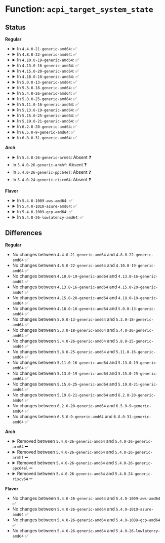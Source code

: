# Function: <code>acpi_target_system_state</code>

## Status
<b>Regular</b>
<ul>
<li>
<details>
<summary>In <code>4.4.0-21-generic-amd64</code>: ✅</summary>

```c
u32 acpi_target_system_state()
```

```json
{
  "name": "acpi_target_system_state",
  "collision_type": "Unique Global",
  "inline_type": "No",
  "funcs": [
    {
      "addr": 18446744071583544976,
      "name": "acpi_target_system_state",
      "external": true,
      "loc": "drivers/acpi/sleep.c:90",
      "file": "drivers/acpi/sleep.c",
      "inline": "seen, unknown",
      "caller_inline": [],
      "caller_func": [
        "drivers/pci/pci-acpi.c:acpi_pci_need_resume",
        "drivers/acpi/device_pm.c:acpi_pm_device_sleep_state",
        "drivers/acpi/device_pm.c:acpi_subsys_prepare",
        "drivers/acpi/device_pm.c:acpi_dev_suspend_late",
        "drivers/acpi/device_pm.c:acpi_pm_device_sleep_wake"
      ]
    }
  ],
  "symbols": [
    {
      "addr": 18446744071583544976,
      "name": "acpi_target_system_state",
      "section": ".text",
      "bind": "STB_GLOBAL",
      "size": 17
    }
  ]
}
```
</details>
</li>
<li>
<details>
<summary>In <code>4.8.0-22-generic-amd64</code>: ✅</summary>

```c
u32 acpi_target_system_state()
```

```json
{
  "name": "acpi_target_system_state",
  "collision_type": "Unique Global",
  "inline_type": "No",
  "funcs": [
    {
      "addr": 18446744071583866008,
      "name": "acpi_target_system_state",
      "external": true,
      "loc": "drivers/acpi/sleep.c:113",
      "file": "drivers/acpi/sleep.c",
      "inline": "seen, unknown",
      "caller_inline": [],
      "caller_func": [
        "drivers/pci/pci-acpi.c:acpi_pci_need_resume",
        "drivers/acpi/device_pm.c:acpi_subsys_prepare",
        "drivers/acpi/device_pm.c:acpi_dev_suspend_late",
        "drivers/acpi/device_pm.c:acpi_pm_device_sleep_wake",
        "drivers/acpi/device_pm.c:acpi_pm_device_sleep_state"
      ]
    }
  ],
  "symbols": [
    {
      "addr": 18446744071583866008,
      "name": "acpi_target_system_state",
      "section": ".text",
      "bind": "STB_GLOBAL",
      "size": 17
    }
  ]
}
```
</details>
</li>
<li>
<details>
<summary>In <code>4.10.0-19-generic-amd64</code>: ✅</summary>

```c
u32 acpi_target_system_state()
```

```json
{
  "name": "acpi_target_system_state",
  "collision_type": "Unique Global",
  "inline_type": "No",
  "funcs": [
    {
      "addr": 18446744071584005084,
      "name": "acpi_target_system_state",
      "external": true,
      "loc": "drivers/acpi/sleep.c:96",
      "file": "drivers/acpi/sleep.c",
      "inline": "seen, unknown",
      "caller_inline": [],
      "caller_func": [
        "drivers/pci/pci-acpi.c:acpi_pci_need_resume",
        "drivers/acpi/device_pm.c:acpi_subsys_prepare",
        "drivers/acpi/device_pm.c:acpi_dev_suspend_late",
        "drivers/acpi/device_pm.c:acpi_pm_device_sleep_wake",
        "drivers/acpi/device_pm.c:acpi_pm_device_sleep_state"
      ]
    }
  ],
  "symbols": [
    {
      "addr": 18446744071584005084,
      "name": "acpi_target_system_state",
      "section": ".text",
      "bind": "STB_GLOBAL",
      "size": 17
    }
  ]
}
```
</details>
</li>
<li>
<details>
<summary>In <code>4.13.0-16-generic-amd64</code>: ✅</summary>

```c
u32 acpi_target_system_state()
```

```json
{
  "name": "acpi_target_system_state",
  "collision_type": "Unique Global",
  "inline_type": "No",
  "funcs": [
    {
      "addr": 18446744071584055152,
      "name": "acpi_target_system_state",
      "external": true,
      "loc": "drivers/acpi/sleep.c:96",
      "file": "drivers/acpi/sleep.c",
      "inline": "seen, unknown",
      "caller_inline": [],
      "caller_func": [
        "drivers/pci/pci-acpi.c:acpi_pci_need_resume",
        "drivers/acpi/device_pm.c:acpi_subsys_prepare",
        "drivers/acpi/device_pm.c:acpi_dev_suspend_late",
        "drivers/acpi/device_pm.c:acpi_pm_set_device_wakeup",
        "drivers/acpi/device_pm.c:acpi_pm_device_sleep_state"
      ]
    }
  ],
  "symbols": [
    {
      "addr": 18446744071584055152,
      "name": "acpi_target_system_state",
      "section": ".text",
      "bind": "STB_GLOBAL",
      "size": 17
    }
  ]
}
```
</details>
</li>
<li>
<details>
<summary>In <code>4.15.0-20-generic-amd64</code>: ✅</summary>

```c
u32 acpi_target_system_state()
```

```json
{
  "name": "acpi_target_system_state",
  "collision_type": "Unique Global",
  "inline_type": "No",
  "funcs": [
    {
      "addr": 18446744071584322336,
      "name": "acpi_target_system_state",
      "external": true,
      "loc": "drivers/acpi/sleep.c:96",
      "file": "drivers/acpi/sleep.c",
      "inline": "seen, unknown",
      "caller_inline": [],
      "caller_func": [
        "drivers/pci/pci-acpi.c:acpi_pci_need_resume",
        "drivers/acpi/device_pm.c:acpi_dev_needs_resume",
        "drivers/acpi/device_pm.c:acpi_dev_suspend",
        "drivers/acpi/device_pm.c:acpi_dev_suspend",
        "drivers/acpi/device_pm.c:__acpi_pm_set_device_wakeup",
        "drivers/acpi/device_pm.c:acpi_pm_device_sleep_state"
      ]
    }
  ],
  "symbols": [
    {
      "addr": 18446744071584322336,
      "name": "acpi_target_system_state",
      "section": ".text",
      "bind": "STB_GLOBAL",
      "size": 17
    }
  ]
}
```
</details>
</li>
<li>
<details>
<summary>In <code>4.18.0-10-generic-amd64</code>: ✅</summary>

```c
u32 acpi_target_system_state()
```

```json
{
  "name": "acpi_target_system_state",
  "collision_type": "Unique Global",
  "inline_type": "No",
  "funcs": [
    {
      "addr": 18446744071584543024,
      "name": "acpi_target_system_state",
      "external": true,
      "loc": "drivers/acpi/sleep.c:96",
      "file": "drivers/acpi/sleep.c",
      "inline": "seen, unknown",
      "caller_inline": [],
      "caller_func": [
        "drivers/pci/pci-acpi.c:acpi_pci_need_resume",
        "drivers/pci/pci-acpi.c:acpi_pci_need_resume",
        "drivers/pci/pci-acpi.c:acpi_pci_need_resume",
        "drivers/acpi/device_pm.c:acpi_dev_needs_resume",
        "drivers/acpi/device_pm.c:acpi_dev_suspend",
        "drivers/acpi/device_pm.c:acpi_dev_suspend",
        "drivers/acpi/device_pm.c:__acpi_pm_set_device_wakeup",
        "drivers/acpi/device_pm.c:acpi_pm_device_sleep_state"
      ]
    }
  ],
  "symbols": [
    {
      "addr": 18446744071584543024,
      "name": "acpi_target_system_state",
      "section": ".text",
      "bind": "STB_GLOBAL",
      "size": 17
    }
  ]
}
```
</details>
</li>
<li>
<details>
<summary>In <code>5.0.0-13-generic-amd64</code>: ✅</summary>

```c
u32 acpi_target_system_state()
```

```json
{
  "name": "acpi_target_system_state",
  "collision_type": "Unique Global",
  "inline_type": "No",
  "funcs": [
    {
      "addr": 18446744071584640240,
      "name": "acpi_target_system_state",
      "external": true,
      "loc": "drivers/acpi/sleep.c:96",
      "file": "drivers/acpi/sleep.c",
      "inline": "seen, unknown",
      "caller_inline": [],
      "caller_func": [
        "drivers/pci/pci-acpi.c:acpi_pci_need_resume",
        "drivers/pci/pci-acpi.c:acpi_pci_need_resume",
        "drivers/pci/pci-acpi.c:acpi_pci_need_resume",
        "drivers/acpi/device_pm.c:acpi_dev_needs_resume",
        "drivers/acpi/device_pm.c:acpi_dev_suspend",
        "drivers/acpi/device_pm.c:acpi_dev_suspend",
        "drivers/acpi/device_pm.c:__acpi_pm_set_device_wakeup",
        "drivers/acpi/device_pm.c:acpi_pm_device_sleep_state"
      ]
    }
  ],
  "symbols": [
    {
      "addr": 18446744071584640240,
      "name": "acpi_target_system_state",
      "section": ".text",
      "bind": "STB_GLOBAL",
      "size": 17
    }
  ]
}
```
</details>
</li>
<li>
<details>
<summary>In <code>5.3.0-18-generic-amd64</code>: ✅</summary>

```c
u32 acpi_target_system_state()
```

```json
{
  "name": "acpi_target_system_state",
  "collision_type": "Unique Global",
  "inline_type": "No",
  "funcs": [
    {
      "addr": 18446744071584840112,
      "name": "acpi_target_system_state",
      "external": true,
      "loc": "drivers/acpi/sleep.c:94",
      "file": "drivers/acpi/sleep.c",
      "inline": "seen, unknown",
      "caller_inline": [],
      "caller_func": [
        "drivers/pci/pci-acpi.c:acpi_pci_need_resume",
        "drivers/pci/pci-acpi.c:acpi_pci_need_resume",
        "drivers/pci/pci-acpi.c:acpi_pci_need_resume",
        "drivers/acpi/device_pm.c:acpi_dev_needs_resume",
        "drivers/acpi/device_pm.c:acpi_dev_suspend",
        "drivers/acpi/device_pm.c:acpi_dev_suspend",
        "drivers/acpi/device_pm.c:__acpi_pm_set_device_wakeup",
        "drivers/acpi/device_pm.c:acpi_pm_device_sleep_state"
      ]
    }
  ],
  "symbols": [
    {
      "addr": 18446744071584840112,
      "name": "acpi_target_system_state",
      "section": ".text",
      "bind": "STB_GLOBAL",
      "size": 17
    }
  ]
}
```
</details>
</li>
<li>
<details>
<summary>In <code>5.4.0-26-generic-amd64</code>: ✅</summary>

```c
u32 acpi_target_system_state()
```

```json
{
  "name": "acpi_target_system_state",
  "collision_type": "Unique Global",
  "inline_type": "No",
  "funcs": [
    {
      "addr": 18446744071584975840,
      "name": "acpi_target_system_state",
      "external": true,
      "loc": "drivers/acpi/sleep.c:98",
      "file": "drivers/acpi/sleep.c",
      "inline": "seen, unknown",
      "caller_inline": [],
      "caller_func": [
        "drivers/pci/pci-acpi.c:acpi_pci_need_resume",
        "drivers/pci/pci-acpi.c:acpi_pci_need_resume",
        "drivers/pci/pci-acpi.c:acpi_pci_need_resume",
        "drivers/acpi/device_pm.c:acpi_dev_needs_resume",
        "drivers/acpi/device_pm.c:acpi_dev_suspend",
        "drivers/acpi/device_pm.c:acpi_dev_suspend",
        "drivers/acpi/device_pm.c:__acpi_pm_set_device_wakeup",
        "drivers/acpi/device_pm.c:acpi_pm_device_sleep_state"
      ]
    }
  ],
  "symbols": [
    {
      "addr": 18446744071584975840,
      "name": "acpi_target_system_state",
      "section": ".text",
      "bind": "STB_GLOBAL",
      "size": 17
    }
  ]
}
```
</details>
</li>
<li>
<details>
<summary>In <code>5.8.0-25-generic-amd64</code>: ✅</summary>

```c
u32 acpi_target_system_state()
```

```json
{
  "name": "acpi_target_system_state",
  "collision_type": "Unique Global",
  "inline_type": "No",
  "funcs": [
    {
      "addr": 18446744071585672304,
      "name": "acpi_target_system_state",
      "external": true,
      "loc": "drivers/acpi/sleep.c:101",
      "file": "drivers/acpi/sleep.c",
      "inline": "seen, unknown",
      "caller_inline": [],
      "caller_func": [
        "drivers/pci/pci-acpi.c:acpi_pci_need_resume",
        "drivers/pci/pci-acpi.c:acpi_pci_need_resume",
        "drivers/pci/pci-acpi.c:acpi_pci_need_resume",
        "drivers/acpi/device_pm.c:acpi_dev_needs_resume",
        "drivers/acpi/device_pm.c:acpi_dev_suspend",
        "drivers/acpi/device_pm.c:acpi_dev_suspend",
        "drivers/acpi/device_pm.c:__acpi_pm_set_device_wakeup",
        "drivers/acpi/device_pm.c:acpi_pm_device_sleep_state",
        "drivers/acpi/acpi_lpss.c:acpi_lpss_suspend"
      ]
    }
  ],
  "symbols": [
    {
      "addr": 18446744071585672304,
      "name": "acpi_target_system_state",
      "section": ".text",
      "bind": "STB_GLOBAL",
      "size": 17
    }
  ]
}
```
</details>
</li>
<li>
<details>
<summary>In <code>5.11.0-16-generic-amd64</code>: ✅</summary>

```c
u32 acpi_target_system_state()
```

```json
{
  "name": "acpi_target_system_state",
  "collision_type": "Unique Global",
  "inline_type": "No",
  "funcs": [
    {
      "addr": 18446744071585796816,
      "name": "acpi_target_system_state",
      "external": true,
      "loc": "drivers/acpi/sleep.c:97",
      "file": "drivers/acpi/sleep.c",
      "inline": "seen, unknown",
      "caller_inline": [],
      "caller_func": [
        "drivers/pci/pci-acpi.c:acpi_pci_need_resume",
        "drivers/pci/pci-acpi.c:acpi_pci_need_resume",
        "drivers/pci/pci-acpi.c:acpi_pci_need_resume",
        "drivers/acpi/device_pm.c:acpi_dev_needs_resume",
        "drivers/acpi/device_pm.c:acpi_dev_suspend",
        "drivers/acpi/device_pm.c:acpi_dev_suspend",
        "drivers/acpi/device_pm.c:acpi_pm_set_device_wakeup",
        "drivers/acpi/device_pm.c:acpi_pm_device_sleep_state",
        "drivers/acpi/acpi_lpss.c:acpi_lpss_suspend"
      ]
    }
  ],
  "symbols": [
    {
      "addr": 18446744071585796816,
      "name": "acpi_target_system_state",
      "section": ".text",
      "bind": "STB_GLOBAL",
      "size": 17
    }
  ]
}
```
</details>
</li>
<li>
<details>
<summary>In <code>5.13.0-19-generic-amd64</code>: ✅</summary>

```c
u32 acpi_target_system_state()
```

```json
{
  "name": "acpi_target_system_state",
  "collision_type": "Unique Global",
  "inline_type": "No",
  "funcs": [
    {
      "addr": 18446744071585677504,
      "name": "acpi_target_system_state",
      "external": true,
      "loc": "drivers/acpi/sleep.c:97",
      "file": "drivers/acpi/sleep.c",
      "inline": "seen, unknown",
      "caller_inline": [],
      "caller_func": [
        "drivers/pci/pci-acpi.c:acpi_pci_need_resume",
        "drivers/pci/pci-acpi.c:acpi_pci_need_resume",
        "drivers/pci/pci-acpi.c:acpi_pci_need_resume",
        "drivers/acpi/device_pm.c:acpi_dev_needs_resume",
        "drivers/acpi/device_pm.c:acpi_dev_suspend",
        "drivers/acpi/device_pm.c:acpi_dev_suspend",
        "drivers/acpi/device_pm.c:acpi_pm_set_device_wakeup",
        "drivers/acpi/device_pm.c:acpi_pm_device_sleep_state",
        "drivers/acpi/acpi_lpss.c:acpi_lpss_suspend"
      ]
    }
  ],
  "symbols": [
    {
      "addr": 18446744071585677504,
      "name": "acpi_target_system_state",
      "section": ".text",
      "bind": "STB_GLOBAL",
      "size": 17
    }
  ]
}
```
</details>
</li>
<li>
<details>
<summary>In <code>5.15.0-25-generic-amd64</code>: ✅</summary>

```c
u32 acpi_target_system_state()
```

```json
{
  "name": "acpi_target_system_state",
  "collision_type": "Unique Global",
  "inline_type": "No",
  "funcs": [
    {
      "addr": 18446744071586157168,
      "name": "acpi_target_system_state",
      "external": true,
      "loc": "drivers/acpi/sleep.c:98",
      "file": "drivers/acpi/sleep.c",
      "inline": "seen, unknown",
      "caller_inline": [],
      "caller_func": [
        "drivers/pci/pci-acpi.c:acpi_pci_need_resume",
        "drivers/pci/pci-acpi.c:acpi_pci_need_resume",
        "drivers/pci/pci-acpi.c:acpi_pci_need_resume",
        "drivers/acpi/device_pm.c:acpi_dev_needs_resume",
        "drivers/acpi/device_pm.c:acpi_dev_suspend",
        "drivers/acpi/device_pm.c:acpi_dev_suspend",
        "drivers/acpi/device_pm.c:acpi_pm_set_device_wakeup",
        "drivers/acpi/device_pm.c:acpi_pm_device_sleep_state",
        "drivers/acpi/acpi_lpss.c:acpi_lpss_suspend"
      ]
    }
  ],
  "symbols": [
    {
      "addr": 18446744071586157168,
      "name": "acpi_target_system_state",
      "section": ".text",
      "bind": "STB_GLOBAL",
      "size": 17
    }
  ]
}
```
</details>
</li>
<li>
<details>
<summary>In <code>5.19.0-21-generic-amd64</code>: ✅</summary>

```c
u32 acpi_target_system_state()
```

```json
{
  "name": "acpi_target_system_state",
  "collision_type": "Unique Global",
  "inline_type": "No",
  "funcs": [
    {
      "addr": 18446744071587390720,
      "name": "acpi_target_system_state",
      "external": true,
      "loc": "drivers/acpi/sleep.c:97",
      "file": "drivers/acpi/sleep.c",
      "inline": "seen, unknown",
      "caller_inline": [],
      "caller_func": [
        "drivers/pci/pci-acpi.c:acpi_pci_need_resume",
        "drivers/pci/pci-acpi.c:acpi_pci_need_resume",
        "drivers/acpi/device_pm.c:acpi_dev_needs_resume",
        "drivers/acpi/device_pm.c:acpi_dev_suspend",
        "drivers/acpi/device_pm.c:acpi_dev_suspend",
        "drivers/acpi/device_pm.c:acpi_pm_set_device_wakeup",
        "drivers/acpi/device_pm.c:acpi_pm_device_sleep_state",
        "drivers/acpi/acpi_lpss.c:acpi_lpss_suspend"
      ]
    }
  ],
  "symbols": [
    {
      "addr": 18446744071587390720,
      "name": "acpi_target_system_state",
      "section": ".text",
      "bind": "STB_GLOBAL",
      "size": 21
    }
  ]
}
```
</details>
</li>
<li>
<details>
<summary>In <code>6.2.0-20-generic-amd64</code>: ✅</summary>

```c
u32 acpi_target_system_state()
```

```json
{
  "name": "acpi_target_system_state",
  "collision_type": "Unique Global",
  "inline_type": "No",
  "funcs": [
    {
      "addr": 18446744071588642560,
      "name": "acpi_target_system_state",
      "external": true,
      "loc": "drivers/acpi/sleep.c:101",
      "file": "drivers/acpi/sleep.c",
      "inline": "seen, unknown",
      "caller_inline": [],
      "caller_func": [
        "drivers/pci/pci-acpi.c:acpi_pci_need_resume",
        "drivers/pci/pci-acpi.c:acpi_pci_need_resume",
        "drivers/acpi/device_pm.c:acpi_dev_needs_resume",
        "drivers/acpi/device_pm.c:acpi_dev_suspend",
        "drivers/acpi/device_pm.c:acpi_dev_suspend",
        "drivers/acpi/device_pm.c:acpi_pm_set_device_wakeup",
        "drivers/acpi/device_pm.c:acpi_pm_device_sleep_state",
        "drivers/acpi/acpi_lpss.c:acpi_lpss_suspend"
      ]
    }
  ],
  "symbols": [
    {
      "addr": 18446744071588642560,
      "name": "acpi_target_system_state",
      "section": ".text",
      "bind": "STB_GLOBAL",
      "size": 21
    }
  ]
}
```
</details>
</li>
<li>
<details>
<summary>In <code>6.5.0-9-generic-amd64</code>: ✅</summary>

```c
u32 acpi_target_system_state()
```

```json
{
  "name": "acpi_target_system_state",
  "collision_type": "Unique Global",
  "inline_type": "No",
  "funcs": [
    {
      "addr": 18446744071588930496,
      "name": "acpi_target_system_state",
      "external": true,
      "loc": "drivers/acpi/sleep.c:101",
      "file": "drivers/acpi/sleep.c",
      "inline": "seen, unknown",
      "caller_inline": [],
      "caller_func": [
        "drivers/pci/pci-acpi.c:acpi_pci_need_resume",
        "drivers/pci/pci-acpi.c:acpi_pci_need_resume",
        "drivers/acpi/device_pm.c:acpi_dev_needs_resume",
        "drivers/acpi/device_pm.c:acpi_dev_suspend",
        "drivers/acpi/device_pm.c:acpi_dev_suspend",
        "drivers/acpi/device_pm.c:acpi_pm_set_device_wakeup",
        "drivers/acpi/device_pm.c:acpi_pm_device_sleep_state",
        "drivers/acpi/acpi_lpss.c:acpi_lpss_suspend"
      ]
    }
  ],
  "symbols": [
    {
      "addr": 18446744071588930496,
      "name": "acpi_target_system_state",
      "section": ".text",
      "bind": "STB_GLOBAL",
      "size": 21
    }
  ]
}
```
</details>
</li>
<li>
<details>
<summary>In <code>6.8.0-31-generic-amd64</code>: ✅</summary>

```c
u32 acpi_target_system_state()
```

```json
{
  "name": "acpi_target_system_state",
  "collision_type": "Unique Global",
  "inline_type": "No",
  "funcs": [
    {
      "addr": 18446744071589227104,
      "name": "acpi_target_system_state",
      "external": true,
      "loc": "drivers/acpi/sleep.c:101",
      "file": "drivers/acpi/sleep.c",
      "inline": "seen, unknown",
      "caller_inline": [],
      "caller_func": [
        "drivers/pci/pci-acpi.c:acpi_pci_need_resume",
        "drivers/pci/pci-acpi.c:acpi_pci_need_resume",
        "drivers/acpi/device_pm.c:acpi_dev_needs_resume",
        "drivers/acpi/device_pm.c:acpi_dev_suspend",
        "drivers/acpi/device_pm.c:acpi_dev_suspend",
        "drivers/acpi/device_pm.c:acpi_pm_set_device_wakeup",
        "drivers/acpi/device_pm.c:acpi_pm_device_sleep_state",
        "drivers/acpi/acpi_lpss.c:acpi_lpss_suspend"
      ]
    }
  ],
  "symbols": [
    {
      "addr": 18446744071589227104,
      "name": "acpi_target_system_state",
      "section": ".text",
      "bind": "STB_GLOBAL",
      "size": 21
    }
  ]
}
```
</details>
</li>
</ul>
<b>Arch</b>
<ul>
<li>
<details>
<summary>In <code>5.4.0-26-generic-arm64</code>: Absent ❓</summary>

```json
{
  "name": "acpi_target_system_state",
  "collision_type": "Static Duplication",
  "inline_type": "Full",
  "funcs": [
    {
      "addr": 0,
      "name": "acpi_target_system_state",
      "external": false,
      "loc": "include/acpi/acpi_bus.h:663",
      "file": "drivers/pci/pci-acpi.c",
      "inline": "declared, inlined",
      "caller_inline": [],
      "caller_func": []
    },
    {
      "addr": 0,
      "name": "acpi_target_system_state",
      "external": false,
      "loc": "include/acpi/acpi_bus.h:663",
      "file": "drivers/acpi/device_pm.c",
      "inline": "declared, inlined",
      "caller_inline": [],
      "caller_func": []
    }
  ],
  "symbols": []
}
```
</details>
</li>
<li>
In <code>5.4.0-26-generic-armhf</code>: Absent ❓
</li>
<li>
In <code>5.4.0-26-generic-ppc64el</code>: Absent ❓
</li>
<li>
In <code>5.4.0-24-generic-riscv64</code>: Absent ❓
</li>
</ul>
<b>Flavor</b>
<ul>
<li>
<details>
<summary>In <code>5.4.0-1009-aws-amd64</code>: ✅</summary>

```c
u32 acpi_target_system_state()
```

```json
{
  "name": "acpi_target_system_state",
  "collision_type": "Unique Global",
  "inline_type": "No",
  "funcs": [
    {
      "addr": 18446744071584923408,
      "name": "acpi_target_system_state",
      "external": true,
      "loc": "drivers/acpi/sleep.c:98",
      "file": "drivers/acpi/sleep.c",
      "inline": "seen, unknown",
      "caller_inline": [],
      "caller_func": [
        "drivers/pci/pci-acpi.c:acpi_pci_need_resume",
        "drivers/pci/pci-acpi.c:acpi_pci_need_resume",
        "drivers/pci/pci-acpi.c:acpi_pci_need_resume",
        "drivers/acpi/device_pm.c:acpi_dev_needs_resume",
        "drivers/acpi/device_pm.c:acpi_dev_suspend",
        "drivers/acpi/device_pm.c:acpi_dev_suspend",
        "drivers/acpi/device_pm.c:__acpi_pm_set_device_wakeup",
        "drivers/acpi/device_pm.c:acpi_pm_device_sleep_state"
      ]
    }
  ],
  "symbols": [
    {
      "addr": 18446744071584923408,
      "name": "acpi_target_system_state",
      "section": ".text",
      "bind": "STB_GLOBAL",
      "size": 17
    }
  ]
}
```
</details>
</li>
<li>
<details>
<summary>In <code>5.4.0-1010-azure-amd64</code>: ✅</summary>

```c
u32 acpi_target_system_state()
```

```json
{
  "name": "acpi_target_system_state",
  "collision_type": "Unique Global",
  "inline_type": "No",
  "funcs": [
    {
      "addr": 18446744071584829280,
      "name": "acpi_target_system_state",
      "external": true,
      "loc": "drivers/acpi/sleep.c:98",
      "file": "drivers/acpi/sleep.c",
      "inline": "seen, unknown",
      "caller_inline": [],
      "caller_func": [
        "drivers/pci/pci-acpi.c:acpi_pci_need_resume",
        "drivers/pci/pci-acpi.c:acpi_pci_need_resume",
        "drivers/pci/pci-acpi.c:acpi_pci_need_resume",
        "drivers/acpi/device_pm.c:acpi_dev_needs_resume",
        "drivers/acpi/device_pm.c:acpi_dev_suspend",
        "drivers/acpi/device_pm.c:acpi_dev_suspend",
        "drivers/acpi/device_pm.c:__acpi_pm_set_device_wakeup",
        "drivers/acpi/device_pm.c:acpi_pm_device_sleep_state"
      ]
    }
  ],
  "symbols": [
    {
      "addr": 18446744071584829280,
      "name": "acpi_target_system_state",
      "section": ".text",
      "bind": "STB_GLOBAL",
      "size": 17
    }
  ]
}
```
</details>
</li>
<li>
<details>
<summary>In <code>5.4.0-1009-gcp-amd64</code>: ✅</summary>

```c
u32 acpi_target_system_state()
```

```json
{
  "name": "acpi_target_system_state",
  "collision_type": "Unique Global",
  "inline_type": "No",
  "funcs": [
    {
      "addr": 18446744071584927424,
      "name": "acpi_target_system_state",
      "external": true,
      "loc": "drivers/acpi/sleep.c:98",
      "file": "drivers/acpi/sleep.c",
      "inline": "seen, unknown",
      "caller_inline": [],
      "caller_func": [
        "drivers/pci/pci-acpi.c:acpi_pci_need_resume",
        "drivers/pci/pci-acpi.c:acpi_pci_need_resume",
        "drivers/pci/pci-acpi.c:acpi_pci_need_resume",
        "drivers/acpi/device_pm.c:acpi_dev_needs_resume",
        "drivers/acpi/device_pm.c:acpi_dev_suspend",
        "drivers/acpi/device_pm.c:acpi_dev_suspend",
        "drivers/acpi/device_pm.c:__acpi_pm_set_device_wakeup",
        "drivers/acpi/device_pm.c:acpi_pm_device_sleep_state"
      ]
    }
  ],
  "symbols": [
    {
      "addr": 18446744071584927424,
      "name": "acpi_target_system_state",
      "section": ".text",
      "bind": "STB_GLOBAL",
      "size": 17
    }
  ]
}
```
</details>
</li>
<li>
<details>
<summary>In <code>5.4.0-26-lowlatency-amd64</code>: ✅</summary>

```c
u32 acpi_target_system_state()
```

```json
{
  "name": "acpi_target_system_state",
  "collision_type": "Unique Global",
  "inline_type": "No",
  "funcs": [
    {
      "addr": 18446744071585033568,
      "name": "acpi_target_system_state",
      "external": true,
      "loc": "drivers/acpi/sleep.c:98",
      "file": "drivers/acpi/sleep.c",
      "inline": "seen, unknown",
      "caller_inline": [],
      "caller_func": [
        "drivers/pci/pci-acpi.c:acpi_pci_need_resume",
        "drivers/pci/pci-acpi.c:acpi_pci_need_resume",
        "drivers/pci/pci-acpi.c:acpi_pci_need_resume",
        "drivers/acpi/device_pm.c:acpi_dev_needs_resume",
        "drivers/acpi/device_pm.c:acpi_dev_suspend",
        "drivers/acpi/device_pm.c:acpi_dev_suspend",
        "drivers/acpi/device_pm.c:__acpi_pm_set_device_wakeup",
        "drivers/acpi/device_pm.c:acpi_pm_device_sleep_state"
      ]
    }
  ],
  "symbols": [
    {
      "addr": 18446744071585033568,
      "name": "acpi_target_system_state",
      "section": ".text",
      "bind": "STB_GLOBAL",
      "size": 17
    }
  ]
}
```
</details>
</li>
</ul>

## Differences
<b>Regular</b>
<ul>
<li>
No changes between <code>4.4.0-21-generic-amd64</code> and <code>4.8.0-22-generic-amd64</code> ✅
</li>
<li>
No changes between <code>4.8.0-22-generic-amd64</code> and <code>4.10.0-19-generic-amd64</code> ✅
</li>
<li>
No changes between <code>4.10.0-19-generic-amd64</code> and <code>4.13.0-16-generic-amd64</code> ✅
</li>
<li>
No changes between <code>4.13.0-16-generic-amd64</code> and <code>4.15.0-20-generic-amd64</code> ✅
</li>
<li>
No changes between <code>4.15.0-20-generic-amd64</code> and <code>4.18.0-10-generic-amd64</code> ✅
</li>
<li>
No changes between <code>4.18.0-10-generic-amd64</code> and <code>5.0.0-13-generic-amd64</code> ✅
</li>
<li>
No changes between <code>5.0.0-13-generic-amd64</code> and <code>5.3.0-18-generic-amd64</code> ✅
</li>
<li>
No changes between <code>5.3.0-18-generic-amd64</code> and <code>5.4.0-26-generic-amd64</code> ✅
</li>
<li>
No changes between <code>5.4.0-26-generic-amd64</code> and <code>5.8.0-25-generic-amd64</code> ✅
</li>
<li>
No changes between <code>5.8.0-25-generic-amd64</code> and <code>5.11.0-16-generic-amd64</code> ✅
</li>
<li>
No changes between <code>5.11.0-16-generic-amd64</code> and <code>5.13.0-19-generic-amd64</code> ✅
</li>
<li>
No changes between <code>5.13.0-19-generic-amd64</code> and <code>5.15.0-25-generic-amd64</code> ✅
</li>
<li>
No changes between <code>5.15.0-25-generic-amd64</code> and <code>5.19.0-21-generic-amd64</code> ✅
</li>
<li>
No changes between <code>5.19.0-21-generic-amd64</code> and <code>6.2.0-20-generic-amd64</code> ✅
</li>
<li>
No changes between <code>6.2.0-20-generic-amd64</code> and <code>6.5.0-9-generic-amd64</code> ✅
</li>
<li>
No changes between <code>6.5.0-9-generic-amd64</code> and <code>6.8.0-31-generic-amd64</code> ✅
</li>
</ul>
<b>Arch</b>
<ul>
<li>
<details>
<summary>Removed between <code>5.4.0-26-generic-amd64</code> and <code>5.4.0-26-generic-arm64</code> ➖</summary>

```c
u32 acpi_target_system_state()
```
</details>
</li>
<li>
<details>
<summary>Removed between <code>5.4.0-26-generic-amd64</code> and <code>5.4.0-26-generic-armhf</code> ➖</summary>

```c
u32 acpi_target_system_state()
```
</details>
</li>
<li>
<details>
<summary>Removed between <code>5.4.0-26-generic-amd64</code> and <code>5.4.0-26-generic-ppc64el</code> ➖</summary>

```c
u32 acpi_target_system_state()
```
</details>
</li>
<li>
<details>
<summary>Removed between <code>5.4.0-26-generic-amd64</code> and <code>5.4.0-24-generic-riscv64</code> ➖</summary>

```c
u32 acpi_target_system_state()
```
</details>
</li>
</ul>
<b>Flavor</b>
<ul>
<li>
No changes between <code>5.4.0-26-generic-amd64</code> and <code>5.4.0-1009-aws-amd64</code> ✅
</li>
<li>
No changes between <code>5.4.0-26-generic-amd64</code> and <code>5.4.0-1010-azure-amd64</code> ✅
</li>
<li>
No changes between <code>5.4.0-26-generic-amd64</code> and <code>5.4.0-1009-gcp-amd64</code> ✅
</li>
<li>
No changes between <code>5.4.0-26-generic-amd64</code> and <code>5.4.0-26-lowlatency-amd64</code> ✅
</li>
</ul>
